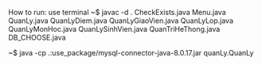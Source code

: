 How to run: use terminal
~$ javac -d . CheckExists.java Menu.java QuanLy.java QuanLyDiem.java QuanLyGiaoVien.java QuanLyLop.java QuanLyMonHoc.java QuanLySinhVien.java QuanTriHeThong.java DB_CHOOSE.java

~$ java -cp .:use_package/mysql-connector-java-8.0.17.jar quanLy.QuanLy
